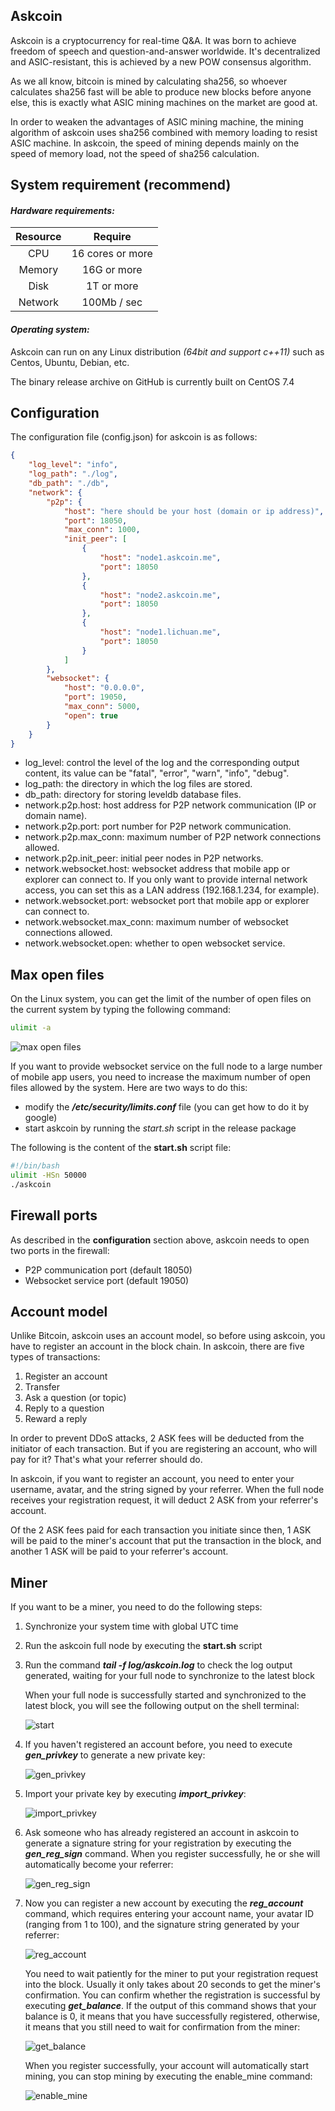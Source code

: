 ## Askcoin

Askcoin is a cryptocurrency for real-time Q&A. It was born to achieve freedom of speech and question-and-answer worldwide. It's decentralized and ASIC-resistant, this is achieved by a new POW consensus algorithm.

As we all know, bitcoin is mined by calculating sha256, so whoever calculates sha256 fast will be able to produce new blocks before anyone else, this is exactly what ASIC mining machines on the market are good at.

In order to weaken the advantages of ASIC mining machine, the mining algorithm of askcoin uses sha256 combined with memory loading to resist ASIC machine. In askcoin, the speed of mining depends mainly on the speed of memory load, not the speed of sha256 calculation.





## System requirement (recommend)

#### *Hardware requirements:*

| Resource |     Require      |
| :------: | :--------------: |
|   CPU    | 16 cores or more |
|  Memory  |   16G or more    |
|   Disk   |    1T or more    |
| Network  |   100Mb / sec    |



#### *Operating system:*

Askcoin can run on any Linux distribution *(64bit and support c++11)* such as Centos, Ubuntu, Debian, etc.

The binary release archive on GitHub is currently built on CentOS 7.4





## Configuration

The configuration file (config.json) for askcoin is as follows:

```json
{
    "log_level": "info",
    "log_path": "./log",
    "db_path": "./db",
    "network": {
        "p2p": {
            "host": "here should be your host (domain or ip address)",
            "port": 18050,
            "max_conn": 1000,
            "init_peer": [
                {
                    "host": "node1.askcoin.me",
                    "port": 18050
                },
                {
                    "host": "node2.askcoin.me",
                    "port": 18050
                },
                {
                    "host": "node1.lichuan.me",
                    "port": 18050
                }
            ]
        },
        "websocket": {
            "host": "0.0.0.0",
            "port": 19050,
            "max_conn": 5000,
            "open": true
        }
    }
}
```

- log_level:  control the level of the log and the corresponding output content, its value can be "fatal", "error", "warn", "info", "debug".
- log_path:  the directory in which the log files are stored.
- db_path:  directory for storing leveldb database files.
- network.p2p.host:  host address for P2P network communication (IP or domain name).
- network.p2p.port:  port number for P2P network communication.
- network.p2p.max_conn:  maximum number of P2P network connections allowed.
- network.p2p.init_peer:  initial peer nodes in P2P networks.
- network.websocket.host:  websocket address that mobile app or explorer can connect to. If you only want to provide internal network access, you can set this as a LAN address (192.168.1.234, for example).
- network.websocket.port:  websocket port that mobile app or explorer can connect to.
- network.websocket.max_conn:  maximum number of websocket connections allowed.
- network.websocket.open:  whether to open websocket service.





## Max open files

On the Linux system, you can get the limit of the number of open files on the current system by typing the following command:

```bash
ulimit -a
```

![max open files](res/files_limit.jpg)

If you want to provide websocket service on the full node to a large number of mobile app users, you need to increase the maximum number of open files allowed by the system. Here are two ways to do this:

- modify the ***/etc/security/limits.conf*** file (you can get how to do it by google)
- start askcoin by running the *start.sh* script in the release package

The following is the content of the **start.sh** script file:

```bash
#!/bin/bash
ulimit -HSn 50000
./askcoin
```





## Firewall ports

As described in the **configuration** section above, askcoin needs to open two ports in the firewall:

- P2P communication port (default 18050)
- Websocket service port (default 19050)





## Account model

Unlike Bitcoin, askcoin uses an account model, so before using askcoin, you have to register an account in the block chain. In askcoin, there are five types of transactions:

1. Register an account
2. Transfer
3. Ask a question (or topic)
4. Reply to a question
5. Reward a reply

In order to prevent DDoS attacks, 2 ASK fees will be deducted from the initiator of each transaction. But if you are registering an account, who will pay for it? That's what your referrer should do.

In askcoin, if you want to register an account, you need to enter your username, avatar, and the string signed by your referrer. When the full node receives your registration request, it will deduct 2 ASK from your referrer's account.

Of the 2 ASK fees paid for each transaction you initiate since then, 1 ASK will be paid to the miner's account that put the transaction in the block, and another 1 ASK will be paid to your referrer's account.





## Miner

If you want to be a miner, you need to do the following steps:

1. Synchronize your system time with global UTC time

2. Run the askcoin full node by executing the **start.sh** script

3. Run the command ***tail -f log/askcoin.log*** to check the log output generated, waiting for your full node to synchronize to the latest block

   When your full node is successfully started and synchronized to the latest block, you will see the following output on the shell terminal:

   ![start](res/start.jpg)

4. If you haven't registered an account before, you need to execute ***gen_privkey*** to generate a new private key:

   ![gen_privkey](res/gen_privkey.jpg)

5. Import your private key by executing ***import_privkey***:

   ![import_privkey](res/import_privkey.jpg)

6. Ask someone who has already registered an account in askcoin to generate a signature string for your registration by executing the ***gen_reg_sign*** command. When you register successfully, he or she will automatically become your referrer:

   ![gen_reg_sign](res/gen_reg_sign.jpg)

7. Now you can register a new account by executing the ***reg_account*** command, which requires entering your account name, your avatar ID (ranging from 1 to 100), and the signature string generated by your referrer:

   ![reg_account](res/reg_account.jpg)

   You need to wait patiently for the miner to put your registration request into the block. Usually it only takes about 20 seconds to get the miner's confirmation. You can confirm whether the registration is successful by executing ***get_balance***. If the output of this command shows that your balance is 0, it means that you have successfully registered, otherwise, it means that you still need to wait for confirmation from the miner:

   ![get_balance](res/get_balance.jpg)

   When you register successfully, your account will automatically start mining, you can stop mining by executing the enable_mine command:

   ![enable_mine](res/enable_mine.jpg)
